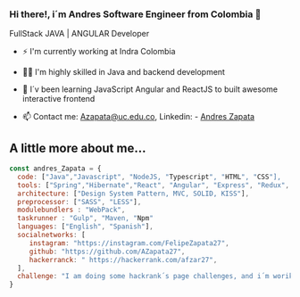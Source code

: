 ### Hi there!, i´m Andres Software Engineer from Colombia 👋

FullStack JAVA | ANGULAR Developer

- ⚡ I'm currently working at Indra Colombia

- 👨‍💻  I'm highly skilled in Java and backend development

- 🌱 I´v been learning JavaScript Angular and ReactJS to built awesome interactive frontend

- 📫 Contact me: Azapata@uc.edu.co,  Linkedin: - [Andres Zapata](https://www.linkedin.com/in/andres-zapata-aristizabal/)


## A little more about me...

```javascript
const andres_Zapata = {
  code: ["Java","Javascript", "NodeJS, "Typescript", "HTML", "CSS"],
  tools: ["Spring","Hibernate","React", "Angular", "Express", "Redux", "RxJs"],
  architecture: ["Design System Pattern, MVC, SOLID, KISS"],
  preprocessor: ["SASS", "LESS"],
  modulebundlers : "WebPack",
  taskrunner : "Gulp", "Maven, "Npm"
  languages: ["English", "Spanish"],
  socialnetworks: [ 
     instagram: "https://instagram.com/FelipeZapata27",
     github: "https://github.com/AZapata27",
     hackerranck: " https://hackerrank.com/afzar27",
  ],
  challenge: "I am doing some hackrank´s page challenges, and i´m woriking on my portfolio as dev"
}
```

